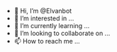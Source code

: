 - 👋 Hi, I’m @Elvanbot
- 👀 I’m interested in ...
- 🌱 I’m currently learning ...
- 💞️ I’m looking to collaborate on ...
- 📫 How to reach me ...

<!---
Elvanbot/Elvanbot is a ✨ special ✨ repository because its `README.md` (this file) appears on your GitHub profile.
You can click the Preview link to take a look at your changes.
--->
